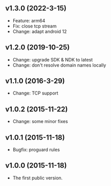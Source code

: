v1.3.0 (2022-3-15)
-----------
* Feature: arm64
* Fix: close tcp stream
* Change: adapt android 12


v1.2.0 (2019-10-25)
-----------
* Change: upgrade SDK & NDK to latest
* Change: don't resolve domain names locally


v1.1.0 (2016-3-29)
-----------
* Change: TCP support


v1.0.2 (2015-11-22)
-----------
* Change: some minor fixes


v1.0.1 (2015-11-18)
-----------
* Bugfix: proguard rules


v1.0.0 (2015-11-18)
-----------
* The first public version.

